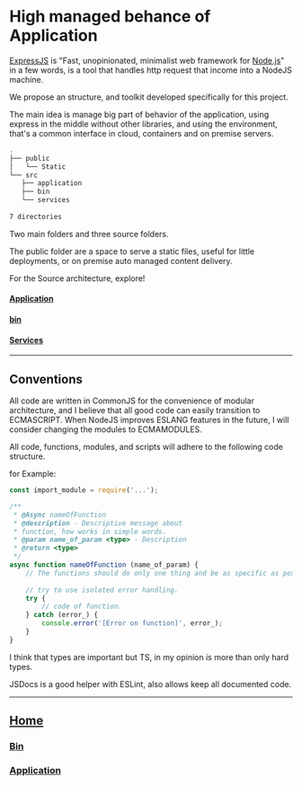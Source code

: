 # High managed behance of Application

[ExpressJS](https://expressjs.com) is "Fast, unopinionated, minimalist web framework for [Node.js](https://nodejs.org/en/)"
in a few words, is a tool that handles http request that income into a NodeJS machine.

We propose an structure, and toolkit developed specifically for this project.

The main idea is manage big part of behavior of the application, using express in the middle without other libraries, and using the environment, that's a common interface in cloud, containers and on premise servers.

```bash
.  
├── public  
│   └── Static  
└── src  
   ├── application  
   ├── bin  
   └── services  
  
7 directories
```

Two main folders and three source folders.

The public folder are a space to serve a static files, useful for little deployments, or on premise auto managed content delivery.

For the Source architecture, explore!
#### [Application](./application/)
#### [bin](./bin)
#### [Services](./services)
---
## Conventions

All code are written in CommonJS for the convenience of modular architecture, and I believe that all good code can easily transition to ECMASCRIPT. When NodeJS improves ESLANG features in the future, I will consider changing the modules to ECMAMODULES.

All code, functions, modules, and scripts will adhere to the following code structure.

for Example:

```JavaScript
const import_module = require('...');

/**
 * @Async nameOfFunction
 * @description - Descriptive message about
 * function, how works in simple words.
 * @param name_of_param <type> - Description
 * @return <type>
 */
async function nameOfFunction (name_of_param) {
    // The functions should do only one thing and be as specific as possible.
    
    // try to use isolated error handling.
    try {
        // code of function.
    } catch (error_) {
        console.error('[Error on function]', error_);
    }
}
```

I think that types are important but TS, in my opinion is more than only hard
types.

JSDocs is a good helper with ESLint, also allows keep all documented code.

---

## [Home](../)
### [Bin](./bin/)
### [Application](./application/)

